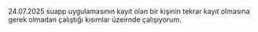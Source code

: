 24.07.2025 suapp uygulamasının kayıt olan bir kişinin tekrar kayıt olmasına gerek olmadan çalıştığı kısımlar üzeirnde çalışıyorum.

